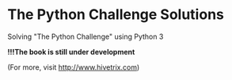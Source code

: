 # The Python Challenge Solutions

Solving "The Python Challenge" using Python 3 


**!!!The book is still under development**

(For more, visit http://www.hivetrix.com) 
